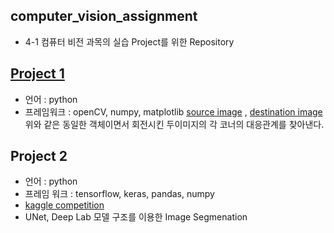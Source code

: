 ## computer_vision_assignment

- 4-1 컴퓨터 비전 과목의 실습 Project를 위한 Repository



## [Project 1](https://github.com/kimhwijin/computer_vision_assignment/tree/master/Project1)

- 언어 : python
- 프레임워크 : openCV, numpy, matplotlib
[source image](https://github.com/kimhwijin/computer_vision_assignment/blob/master/Project1/1st.jpg) , 
[destination image](https://github.com/kimhwijin/computer_vision_assignment/blob/master/Project1/2nd.jpg) <br>
위와 같은 동일한 객체이면서 회전시킨 두이미지의 각 코너의 대응관계를 찾아낸다. <br>

## Project 2
- 언어 : python
- 프레임 워크 : tensorflow, keras, pandas, numpy
- [kaggle competition](https://www.kaggle.com/competitions/uw-madison-gi-tract-image-segmentation)
- UNet, Deep Lab 모델 구조를 이용한 Image Segmenation

